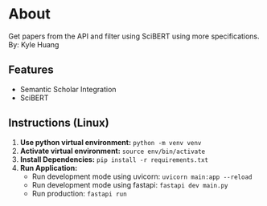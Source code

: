 # About
Get papers from the API and filter using SciBERT using more specifications.  
By: Kyle Huang

## Features
* Semantic Scholar Integration
* SciBERT

## Instructions (Linux)
1. **Use python virtual environment:** ```python -m venv venv```
2. **Activate virtual environment:** ```source env/bin/activate```
3. **Install Dependencies:** ```pip install -r requirements.txt```
4. **Run Application:**
    * Run development mode using uvicorn: ```uvicorn main:app --reload```
    * Run development mode using fastapi: ```fastapi dev main.py```
    * Run production: ```fastapi run```